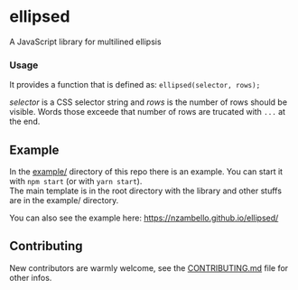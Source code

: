 # ellipsed
A JavaScript library for multilined ellipsis  
  
### Usage
It provides a function that is defined as:
`ellipsed(selector, rows);`

*selector* is a CSS selector string and *rows* is the number of rows should be visible.
Words those exceede that number of rows are trucated with `...` at the end.  

## Example  
In the [example/](https://github.com/nzambello/ellipsed/tree/master/example) directory of this repo there is an example.
You can start it with `npm start` (or with `yarn start`).  
The main template is in the root directory with the library and other stuffs are in the example/ directory.

You can also see the example here: https://nzambello.github.io/ellipsed/

## Contributing
New contributors are warmly welcome, see the [CONTRIBUTING.md](https://github.com/nzambello/ellipsed/blob/master/CONTRIBUTING.md) file for other infos.
